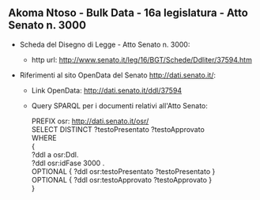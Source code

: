## Akoma Ntoso - Bulk Data - 16a legislatura - Atto Senato n. 3000 ##

* Scheda del Disegno di Legge - Atto Senato n. 3000:
	* http url: http://www.senato.it/leg/16/BGT/Schede/Ddliter/37594.htm

* Riferimenti al sito OpenData del Senato http://dati.senato.it/:
	* Link OpenData: http://dati.senato.it/ddl/37594
	* Query SPARQL per i documenti relativi all'Atto Senato:

        PREFIX osr: <http://dati.senato.it/osr/>  
		SELECT DISTINCT ?testoPresentato ?testoApprovato  
		WHERE  
		{  
		    ?ddl a osr:Ddl.  
		    ?ddl osr:idFase 3000 .  
		    OPTIONAL { ?ddl osr:testoPresentato ?testoPresentato }  
		    OPTIONAL { ?ddl osr:testoApprovato ?testoApprovato }  
		}
		